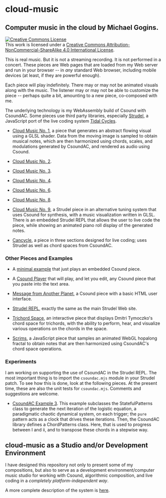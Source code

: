 <script>
if ('caches' in window) {
    caches.keys().then(function(names) {
    for (let name of names)
        caches.delete(name);
        console.log(`deleted ${name} from caches.`);
    });
}
</script>
# cloud-music 

## Computer music in the cloud by Michael Gogins. 

<a rel="license" href="http://creativecommons.org/licenses/by-nc-sa/4.0/">
<img alt="Creative Commons License" style="border-width:0" 
src="https://i.creativecommons.org/l/by-nc-sa/4.0/88x31.png" /></a><br />This 
work is licensed under a <a rel="license" 
href="http://creativecommons.org/licenses/by-nc-sa/4.0/">Creative Commons 
Attribution-NonCommercial-ShareAlike 4.0 International License</a>.

This is real music. But it is not a streaming recording. It is not performed 
in a concert. These pieces are Web pages that are loaded from my Web server 
and run in your browser -- in _any_ standard Web browser, including mobile 
devices (at least, if they are powerful enough).

Each piece will play indefinitely. There may or may not be animated visuals 
along with the music. The listener may or may not be able to customize the 
piece -- perhaps quite a bit, amounting to a new piece, co-composed with me.

The underlying technology is my WebAssembly build of Csound with CsoundAC. 
Some pieces use third party libraries, especially [Strudel](https://github.com/tidalcycles/strudel),
a JavaScript port of the live coding system [Tidal Cycles](https://tidalcycles.org/).

- [Cloud Music No. 1](cloud_music_no_1.html), a piece that generates an 
  abstract flowing visual using a GLSL shader. Data from the moving image 
  is sampled to obtain musical notes, which are then harmonized using 
  chords, scales, and modulations generated by CsoundAC, and rendered as 
  audio using Csound.

- [Cloud Music No. 2](cloud_music_no_2.html).

- [Cloud Music No. 3](cloud_music_no_3.html).

- [Cloud Music No. 4](cloud_music_no_4.html).

<!--
- [Cloud Music No. 5](cloud_music_no_5.html).
-->

- [Cloud Music No. 6](cloud_music_no_6.html).

<!-- 
- [Cloud Music No. 7](cloud_music_no_7.html).
-->

- [Cloud Music No. 8](cloud_music_no_8.html).

- [Cloud Music No. 9](cloud_music_no_9.html), a Strudel piece in an 
  alternative tuning system that uses Csound for synthesis, with a music 
  visualization written in GLSL. There is an embedded Strudel REPL that 
  allows the user to live code the piece, while showing an animated piano 
  roll display of the generated notes.

- [Cancycle](cancycle.html), a piece in three sections designed for live 
  coding; uses Strudel as well as chord spaces from CsoundAC.
 
### Other Pieces and Examples

- A [minimal example](minimal.html) that just plays an embedded Csound piece.

- A [Csound Player](player.html) that will play, and let you edit, any 
  Csound piece that you paste into the text area.

- [Message from Another Planet](message.html), a Csound piece with a basic 
  HTML user interface.

- [Strudel REPL](strudel_repl.html), exactly the same as the main Strudel Web 
  site.

- [Trichord Space](trichord_space.html), an interactive piece that displays 
  Dmitri Tymoczko's chord space for trichords, with the ability to perform, 
  hear, and visualize various operations on the chords in the space.

- [Scrims](scrims.html), a JavaScript piece that samples an animated WebGL 
  hopalong fractal to obtain notes that are then harmonized using CsoundAC's 
  chord space operations.

### Experiments

I am working on supporting the use of CsoundAC in the Strudel REPL. The most 
important thing is to import the `csoundac.mjs` module in your Strudel patch. 
To see how this is done, look at the following pieces. At the present time, 
these are also the unit tests for `csoundac.mjs`. Comments and suggestions are 
welcome.

- [CsoundAC Example 3](csoundac_example_03_acCT.html). This example subclasses 
  the StatefulPatterns class to generate the next iteration of the logistic 
  equation, a paradigmatic chaotic dynamical system, on each trigger; the 
  `pure` pattern acts as a clock that drives these iterations. Then, the 
  CsoundAC library defines a ChordPatterns class. Here, that is used to 
  progress between I and ii, and to transpose these chords in a stepwise way.

## cloud-music as a Studio and/or Development Environment

I have designed this repository not only to present some of my compositions, 
but also to serve as a development environment/computer music studio for 
working with Csound, algorithmic composition, and live coding in a 
_completely platform-independent way_.

A more complete description of the system is [here](cloud-5.html).
